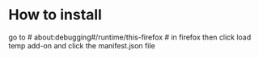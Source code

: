 # How to install
go to # about:debugging#/runtime/this-firefox # in firefox then click load temp add-on and click the manifest.json file
